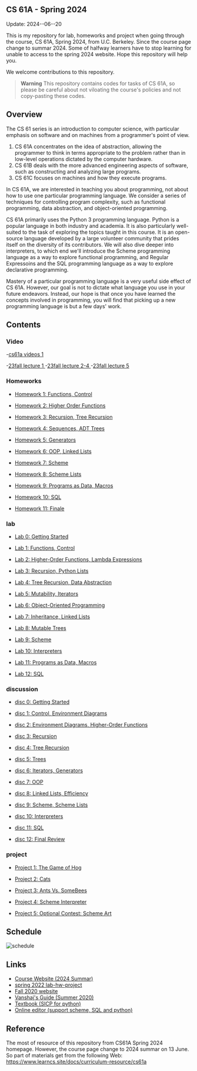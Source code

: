 ## CS 61A - Spring 2024

Update: 2024--06--20



[]()

This is my repository for lab, homeworks and project when going through the course, CS 61A, Spring 2024, from U.C. Berkeley.
Since the course page change to summar 2024. Some of halfway learners have to stop learning for unable to access to the spring 2024 website.
Hope this repository will help you. 

We welcome contributions to this repository.

> **Warning**
> This repository contains codes for tasks of CS 61A, so please be careful about not viloating the course's policies and not copy-pasting these codes.

## Overview

The CS 61 series is an introduction to computer science, with particular emphasis on software and on machines from a programmer's point of view.

1. CS 61A concentrates on the idea of abstraction, allowing the programmer to think in terms appropriate to the problem rather than in low-level operations dictated by the computer hardware.
2. CS 61B deals with the more advanced engineering aspects of software, such as constructing and analyzing large programs.
3. CS 61C focuses on machines and how they execute programs.

In CS 61A, we are interested in teaching you about programming, not about how to use one particular programming language. We consider a series of techniques for controlling program complexity, such as functional programming, data abstraction, and object-oriented programming.

CS 61A primarily uses the Python 3 programming language. Python is a popular language in both industry and academia. It is also particularly well-suited to the task of exploring the topics taught in this course. It is an open-source language developed by a large volunteer community that prides itself on the diversity of its contributors. We will also dive deeper into interpreters, to which end we'll introduce the Scheme programming language as a way to explore functional programming, and Regular Expressoins and the SQL programming language as a way to explore declarative programming.

Mastery of a particular programming language is a very useful side effect of CS 61A. However, our goal is not to dictate what language you use in your future endeavors. Instead, our hope is that once you have learned the concepts involved in programming, you will find that picking up a new programming language is but a few days' work.

## Contents

### Video
 -[cs61a videos 1](https://www.bilibili.com/video/BV1wSTUeJEwK/?spm_id_from=333.337.search-card.all.click&vd_source=2e51af461f4b6541078245c8e98d9f3a)

  -[23fall lecture 1 ](https://www.youtube.com/watch?v=0P4kOL7pFFo&list=PL6BsET-8jgYXRvFO4WhqFlk3CN5Fy-aM4)
  -[23fall lecture 2-4 ](https://www.youtube.com/watch?v=0P4kOL7pFFo&list=PL6BsET-8jgYWZlcJMOuWFSXKc99cSneEN)
   -[23fall lecture 5 ](https://www.youtube.com/watch?v=9122neGpcS8&list=PL6BsET-8jgYVc8wS_O6hsmwFiTi7NypvD)

### Homeworks

- [Homework 1: Functions, Control](./hw/hw01/)
    
- [Homework 2: Higher Order Functions](./hw/hw02/)
    
- [Homework 3: Recursion, Tree Recursion](./hw/hw03/)
   
- [Homework 4: Sequences, ADT Trees](./hw/hw04/)
    
- [Homework 5: Generators](./hw/hw05/)
    
- [Homework 6: OOP, Linked Lists](./hw/hw06/)
   
- [Homework 7: Scheme](./hw/hw07/)
   
- [Homework 8: Scheme Lists](./hw/hw08/)

- [Homework 9: Programs as Data, Macros](./hw/hw09/)
- [Homework 10: SQL](./hw/hw10/)
- [Homework 11: Finale](./hw/hw11/)

### lab

- [Lab 0: Getting Started](./lab/lab00/)
    
- [Lab 1: Functions, Control](./lab/lab01/)
    
- [Lab 2: Higher-Order Functions, Lambda Expressions](./lab/lab02/)

- [Lab 3: Recursion, Python Lists](./lab/lab03/)

- [Lab 4: Tree Recursion, Data Abstraction](./lab/lab04/)
    
- [Lab 5: Mutability, Iterators](./lab/lab05/)
    
- [Lab 6: Object-Oriented Programming](./lab/lab06/)
   
- [Lab 7: Inheritance, Linked Lists](./lab/lab07/)
    
- [Lab 8: Mutable Trees](./lab/lab08/)

- [Lab 9: Scheme](./lab/lab09/)
    
- [Lab 10: Interpreters](./lab/lab10/)
    
- [Lab 11: Programs as Data, Macros](./lab/lab11/)
    
- [Lab 12: SQL](./lab/lab12/)

### discussion
- [disc 0: Getting Started](./disc/disc00/)
    
- [disc 1: Control, Environment Diagrams](./disc/disc01/)
    
- [disc 2: Environment Diagrams, Higher-Order Functions](./disc/disc02/)

- [disc 3: Recursion](./disc/disc03/)

- [disc 4: Tree Recursion](./disc/disc04/)
    
- [disc 5: Trees](./disc/disc05/)
    
- [disc 6: Iterators, Generators](./disc/disc06/)
   
- [disc 7: OOP](./disc/disc07/)
    
- [disc 8: Linked Lists, Efficiency](./disc/disc08/)

- [disc 9:  Scheme, Scheme Lists](./disc/disc09/)
    
- [disc 10: Interpreters](./disc/disc10/)
    
- [disc 11: SQL](./disc/disc11/)
    
- [disc 12: Final Review](./disc/disc12/)

    
### project


- [Project 1: The Game of Hog](./project/project1/)
   
- [Project 2: Cats](./project/project2/)
    
- [Project 3: Ants Vs. SomeBees](./project/project3/)
   
- [Project 4: Scheme Interpreter](./project/project4/)
   
- [Project 5: Optional Contest: Scheme Art](./project/project5/)

## Schedule

![schedule](schedule.png)


## Links

- [Course Website (2024 Summar)](https://cs61a.org/)
- [spring 2022 lab-hw-project](https://github.com/caiscoding/CS61A-Spring2022)
- [Fall 2020 website](https://web.archive.org/web/20210104105406/https://cs61a.org/)
- [Vanshaj's Guide (Summer 2020)](https://cs61a.vanshaj.dev/welcome/)
- [Textbook (SICP for python)](http://composingprograms.com/)
- [Online editor (support scheme, SQL and python)](https://code.cs61a.org/)

## Reference
The most of resource of this repository from CS61A Spring 2024 homepage. However, the course page change to 2024 summar on 13 June. So part of materials  get from the following Web:
https://www.learncs.site/docs/curriculum-resource/cs61a

